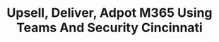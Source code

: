 ---
state: OH
region: Central
title: Upsell, Deliver, Adpot M365 Using Teams And Security Cincinnati
event_url: https://aka.ms/M365PartnerEvent
start_date: 2020-04-28
cost: Free
topics: [ msteams, security, m365 ]
---